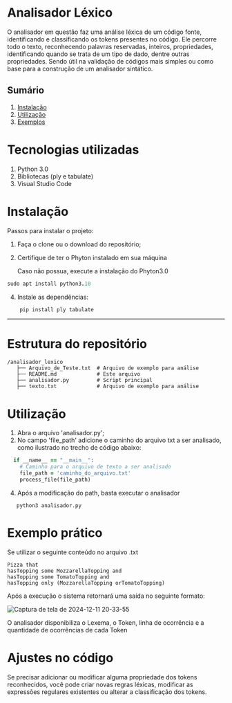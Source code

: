 # Analisador Léxico
O analisador em questão faz uma análise léxica de um código fonte, identificando e classificando os tokens presentes no código. Ele percorre todo o texto, reconhecendo palavras reservadas, inteiros, propriedades, identificando quando se trata de um tipo de dado, dentre outras propriedades. Sendo útil na validação de códigos mais simples ou como base para a construção de um analisador sintático.

## Sumário

1. [Instalação](#instalação)
2. [Utilização](#utilização)
3. [Exemplos](#exemplos)



# Tecnologias utilizadas
1. Python 3.0
2. Bibliotecas (ply e tabulate)
3. Visual Studio Code
   
# Instalação
Passos para instalar o projeto:
1. Faça o clone ou o download do repositório;
2. Certifique de ter o Phyton instalado em sua máquina

    Caso não possua, execute a instalação do Phyton3.0
      
```ruby
sudo apt install python3.10
```   
4. Instale as dependências:

```ruby
    pip install ply tabulate
```
   ---------------------
# Estrutura do repositório
```
/analisador_lexico
   ├── Arquivo_de_Teste.txt  # Arquivo de exemplo para análise
   ├── README.md             # Este arquivo
   ├── analisador.py         # Script principal
   ├── texto.txt             # Arquivo de exemplo para análise
```

# Utilização

1. Abra o arquivo 'analisador.py';
2. No campo 'file_path' adicione o caminho do arquivo txt a ser analisado, como ilustrado no trecho de código abaixo:

```ruby
  if __name__ == "__main__":
    # Caminho para o arquivo de texto a ser analisado
    file_path = 'caminho_do_arquivo.txt'  
    process_file(file_path)
```

4. Após a modificação do path, basta executar o analisador

```
   python3 analisador.py
```

# Exemplo prático

Se utilizar o seguinte conteúdo no arquivo .txt

```
Pizza that
hasTopping some MozzarellaTopping and
hasTopping some TomatoTopping and
hasTopping only (MozzarellaTopping orTomatoTopping)
```

Após a execução o sistema retornará uma saída no seguinte formato:
   
![Captura de tela de 2024-12-11 20-33-55](https://github.com/user-attachments/assets/d911488a-e0ac-4d38-9703-e6ca54936c8e)

O analisador disponibiliza o Lexema, o Token, linha de ocorrência e a quantidade de ocorrências de cada Token

# Ajustes no código

Se precisar adicionar ou modificar alguma propriedade dos tokens reconhecidos, você pode criar novas regras léxicas, modificar as expressões regulares existentes ou alterar a classificação dos tokens. 





